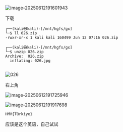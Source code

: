 ![image-20250612191601943](https://7r1umph.top/image/202506121916254.webp)

下载

```
┌──(kali㉿kali)-[/mnt/hgfs/gx]
└─$ ll 026.zip 
-rwxr-xr-x 1 kali kali 160499 Jun 12 07:16 026.zip
                                                                                                                                                                                   
┌──(kali㉿kali)-[/mnt/hgfs/gx]
└─$ unzip 026.zip 
Archive:  026.zip
  inflating: 026.jpg                 
                       
```

![026](https://7r1umph.top/image/202506121916188.webp)

右上角

![image-20250612191725946](https://7r1umph.top/image/202506121917179.webp)

![image-20250612191917698](https://7r1umph.top/image/202506121919934.webp)

```
HMV{Türkiye}
```

应该是这个英语，自己试试
